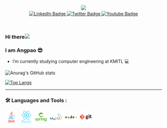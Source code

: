 <div id="header" align="center">
  <img src="https://media.giphy.com/media/kimWBtJDjWcwFH2nRB/giphy.gif" width="200"/>
  <div id="badges">
  <a href="https://www.facebook.com/angpao.martin.5/">
    <img src="https://img.shields.io/badge/Facebook-blue?style=for-the-badge&logo=facebook&logoColor=white" alt="LinkedIn Badge"/>
  </a>
  <a href="https://www.linkedin.com/in/surapat-wongprapaipak-494535254/">
    <img src="https://img.shields.io/badge/LinkedIn-purple?style=for-the-badge&logo=linkedin&logoColor=white" alt="Twitter Badge"/>
  </a>
  <a href="https://www.youtube.com/channel/UCqvJKESHQA6nCJ3qiaGIg0g">
    <img src="https://img.shields.io/badge/YouTube-red?style=for-the-badge&logo=youtube&logoColor=white" alt="Youtube Badge"/>
  </a>
  </div>
  <img src="https://komarev.com/ghpvc/?username=surapat12&style=flat-square&color=blue" alt=""/>
  <h1>
  </h1>
</div>


### Hi there<img src="https://media.giphy.com/media/hvRJCLFzcasrR4ia7z/giphy.gif" width="30px"/>
### I am Angpao 😎

-   I’m currently studying computer engineering at KMITL 💻

![Anurag's GitHub stats](https://github-readme-stats.vercel.app/api?username=surapat12&show_icons=true&theme=vision-friendly-dark)

[![Top Langs](https://github-readme-stats.vercel.app/api/top-langs/?username=surapat12&layout=compact&theme=vision-friendly-dark)](https://github.com/surapat12/github-readme-stats)

---

### :hammer_and_wrench: Languages and Tools :
<div>
  <img src="https://github.com/devicons/devicon/blob/master/icons/java/java-original-wordmark.svg" title="Java" alt="Java" width="40" height="40"/>&nbsp;
  <img src="https://github.com/devicons/devicon/blob/master/icons/react/react-original-wordmark.svg" title="React" alt="React" width="40" height="40"/>&nbsp;
  <img src="https://github.com/devicons/devicon/blob/master/icons/spring/spring-original-wordmark.svg" title="Spring" alt="Spring" width="40" height="40"/>&nbsp;
  <img src="https://github.com/devicons/devicon/blob/master/icons/mysql/mysql-original-wordmark.svg" title="MySQL"  alt="MySQL" width="40" height="40"/>&nbsp;
  <img src="https://github.com/devicons/devicon/blob/master/icons/nodejs/nodejs-original-wordmark.svg" title="NodeJS" alt="NodeJS" width="40" height="40"/>&nbsp;
  <img src="https://github.com/devicons/devicon/blob/master/icons/git/git-original-wordmark.svg" title="Git" **alt="Git" width="40" height="40"/>
</div>


